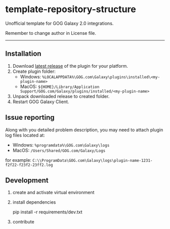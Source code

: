 # template-repository-structure
Unofficial template for GOG Galaxy 2.0 integrations.

Remember to change author in License file.

---

## Installation
1. Download [latest release](https://github.com/FriendsOfGalaxy/galaxy-integration-battlenet/releases) of the plugin for your platform.
2. Create plugin folder:
	- Windows: `%LOCALAPPDATA%\GOG.com\Galaxy\plugins\installed\<my-plugin-name>`
	- MacOS: `${HOME}/Library/Application Support/GOG.com/Galaxy/plugins/installed/<my-plugin-name>`
3. Unpack downloaded release to created folder.
4. Restart GOG Galaxy Client.

## Issue reporting
Along with you detailed problem description, you may need to attach plugin log files located at:
- Windows: `%programdata%\GOG.com\Galaxy\logs`
- MacOS: `/Users/Shared/GOG.com/Galaxy/Logs`

for example:
`C:\\ProgramData\GOG.com\Galaxy\logs\plugin-name-1231-f2f22-f23f2-23ff2.log`

## Development

1. create and activate virtual environment
2. install dependencies

    pip install -r requirements/dev.txt

3. contribute